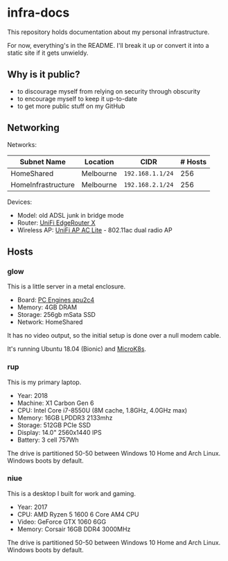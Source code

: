 # infra-docs

This repository holds documentation about my personal infrastructure.

For now, everything's in the README. I'll break it up or convert it into a
static site if it gets unwieldy.

## Why is it public?

* to discourage myself from relying on security through obscurity
* to encourage myself to keep it up-to-date
* to get more public stuff on my GitHub

## Networking

Networks:

| Subnet Name           | Location  | CIDR             | # Hosts |
| ----------------      | ----------| ---------------- | ------- |
| HomeShared            | Melbourne | `192.168.1.1/24` | 256     |
| HomeInfrastructure    | Melbourne | `192.168.2.1/24` | 256     |

Devices:

* Model: old ADSL junk in bridge mode
* Router: [UniFi EdgeRouter X](https://www.ui.com/edgemax/edgerouter-x/)
* Wireless AP: [UniFi AP AC Lite](https://www.ui.com/unifi/unifi-ap-ac-lite/) - 802.11ac dual radio AP

## Hosts

### glow

This is a little server in a metal enclosure.

* Board: [PC Engines apu2c4](https://pcengines.ch/apu2c4.htm)
* Memory: 4GB DRAM
* Storage: 256gb mSata SSD
* Network: HomeShared

It has no video output, so the initial setup is done over a null modem cable.

It's running Ubuntu 18.04 (Bionic) and [MicroK8s](https://microk8s.io/).

### rup

This is my primary laptop.

* Year: 2018
* Machine: X1 Carbon Gen 6
* CPU: Intel Core i7-8550U (8M cache, 1.8GHz, 4.0GHz max)
* Memory: 16GB LPDDR3 2133mhz
* Storage: 512GB PCIe SSD
* Display: 14.0" 2560x1440 IPS
* Battery: 3 cell 757Wh

The drive is partitioned 50-50 between Windows 10 Home and Arch Linux. Windows
boots by default.

### niue

This is a desktop I built for work and gaming.

* Year: 2017
* CPU: AMD Ryzen 5 1600 6 Core AM4 CPU
* Video: GeForce GTX 1060 6GG
* Memory: Corsair 16GB DDR4 3000MHz

The drive is partitioned 50-50 between Windows 10 Home and Arch Linux. Windows
boots by default.

